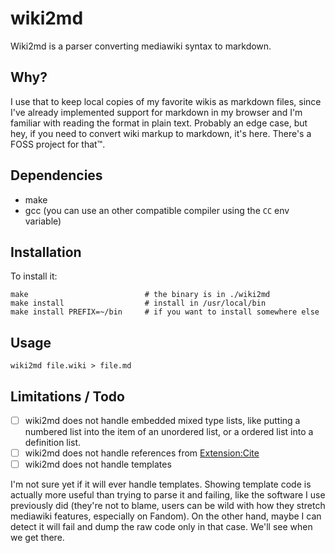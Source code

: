 # wiki2md

Wiki2md is a parser converting mediawiki syntax to markdown.

## Why?

I use that to keep local copies of my favorite wikis as markdown files,
since I've already implemented support for markdown in my browser and I'm
familiar with reading the format in plain text. Probably an edge case, but
hey, if you need to convert wiki markup to markdown, it's here. There's a
FOSS project for that™.

## Dependencies

* make
* gcc (you can use an other compatible compiler using the `CC` env variable)

## Installation

To install it:

```shell
make                          # the binary is in ./wiki2md
make install                  # install in /usr/local/bin
make install PREFIX=~/bin     # if you want to install somewhere else
```

## Usage

```shell
wiki2md file.wiki > file.md
```

## Limitations / Todo

* [ ] wiki2md does not handle embedded mixed type lists, like putting a
  numbered list into the item of an unordered list, or a ordered list into
  a definition list.
* [ ] wiki2md does not handle references from
  [Extension:Cite](https://www.mediawiki.org/wiki/Special:MyLanguage/Extension:Cite)
* [ ] wiki2md does not handle templates

I'm not sure yet if it will ever handle templates. Showing template code is
actually more useful than trying to parse it and failing, like the software
I use previously did (they're not to blame, users can be wild with how they
stretch mediawiki features, especially on Fandom). On the other hand, maybe
I can detect it will fail and dump the raw code only in that case. We'll
see when we get there.
